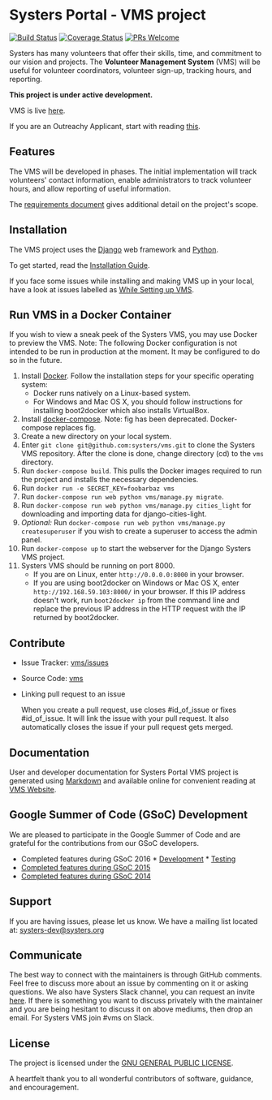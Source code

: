 Systers Portal - VMS project
============================

[![Build Status](https://travis-ci.org/systers/vms.svg?branch=develop)](https://travis-ci.org/systers/vms) [![Coverage Status](https://coveralls.io/repos/github/systers/vms/badge.svg?branch=develop)](https://coveralls.io/github/systers/vms?branch=develop) [![PRs Welcome](https://img.shields.io/badge/PRs-welcome-brightgreen.svg?style=flat-square)](http://makeapullrequest.com)


Systers has many volunteers that offer their skills, time, and commitment to
our vision and projects. The **Volunteer Management System** (VMS) will
be useful for volunteer coordinators, volunteer sign-up, tracking hours, and
reporting.

**This project is under active development.**

VMS is live [here](http://52.8.110.63/).

If you are an Outreachy Applicant, start with reading [this](https://github.com/systers/ossprojects/wiki/Volunteer-Management-System).

Features
--------

The VMS will be developed in phases. The initial implementation will track
volunteers' contact information, enable administrators to track volunteer
hours, and allow reporting of useful information.

The [requirements document](docs/Systers_GSoC14_VMS_Requirements.pdf) gives
additional detail on the project's scope.


Installation
------------

The VMS project uses the [Django](https://www.djangoproject.com/) web
framework and [Python](https://www.python.org/).

To get started, read the [Installation Guide](https://github.com/systers/vms/blob/develop/docs/Installation_Guide.md).

If you face some issues while installing and making VMS up in your local, have a look at issues labelled as [While Setting up VMS](https://github.com/systers/vms/labels/While%20Setting%20up%20VMS).


Run VMS in a Docker Container
-----------------------------

If you wish to view a sneak peek of the Systers VMS, you may use Docker to
preview the VMS.
Note: The following Docker configuration is not intended to be run in
production at the moment. It may be configured to do so in the future.

1. Install [Docker](https://docs.docker.com/installation/).
   Follow the installation steps for your specific operating system:
     * Docker runs natively on a Linux-based system.
     * For Windows and Mac OS X, you should follow instructions for installing
       boot2docker which also installs VirtualBox.
1. Install [docker-compose](http://docs.docker.com/compose/install/).
   Note: fig has been deprecated. Docker-compose replaces fig.
1. Create a new directory on your local system.
1. Enter `git clone git@github.com:systers/vms.git` to clone the Systers
   VMS repository. After the clone is done, change directory (cd) to the
   `vms` directory.
1. Run `docker-compose build`. This pulls the Docker images required to run the
   project and installs the necessary dependencies.
1. Run `docker run -e SECRET_KEY=foobarbaz vms`
1. Run `docker-compose run web python vms/manage.py migrate`.
1. Run `docker-compose run web python vms/manage.py cities_light` for downloading and importing data for django-cities-light.
1. *Optional:*
   Run `docker-compose run web python vms/manage.py createsuperuser`
   if you wish to create a superuser to access the admin panel.
1. Run `docker-compose up` to start the webserver for the Django Systers VMS
   project.
1. Systers VMS should be running on port 8000.
     * If you are on Linux, enter `http://0.0.0.0:8000` in your browser.
     * If you are using boot2docker on Windows or Mac OS X, enter
       `http://192.168.59.103:8000/` in your browser. If this IP address
       doesn't work, run `boot2docker ip` from the command line and replace
       the previous IP address in the HTTP request with the IP returned by
       boot2docker.


Contribute
----------

- Issue Tracker: [vms/issues](http://github.com/systers/vms/issues)
- Source Code: [vms](http://github.com/systers/vms/)
- Linking pull request to an issue

  When you create a pull request, use closes #id_of_issue or fixes #id_of_issue. It will link the issue with your pull request. It also
  automatically closes the issue if your pull request gets merged.


Documentation
-------------

User and developer documentation for Systers Portal VMS project is generated
using [Markdown](https://github.com/adam-p/markdown-here/wiki/Markdown-Cheatsheet)
and available online for convenient reading at
[VMS Website](http://vms.readthedocs.org/).


Google Summer of Code (GSoC) Development
----------------------------------------

We are pleased to participate in the Google Summer of Code and are grateful
for the contributions from our GSoC developers.

* Completed features during GSoC 2016
       * [Development](https://github.com/systers/vms/wiki/GSoC'16---Migrating-VMS-from-Function-based-views-to-Class-based-views)
       * [Testing](https://github.com/systers/vms/wiki/GSOC-16--Work-:-AUT-VMS-%5Bvatsala%5D)
* [Completed features during GSoC 2015](https://docs.google.com/document/d/1bzKjyxWIXeqW45UjhsbM4wtlyNagiyueZTqxhtmD_A0/edit)
* [Completed features during GSoC 2014](https://docs.google.com/document/d/1wIHGmqTbufyGW9nKYt3vV-zZhdJEPfdxaOjegQ9qKEk/edit)


Support
-------

If you are having issues, please let us know.
We have a mailing list located at: systers-dev@systers.org

Communicate
-----------

The best way to connect with the maintainers is through GitHub comments. Feel free to discuss more about an issue by commenting on it or asking questions. We also have Systers Slack channel, you can request an invite [here](http://systers.io/slack-systers-opensource/). If there is something you want to discuss privately with the maintainer and you are being hesitant to discuss it on above mediums, then drop an email. For Systers VMS join #vms on Slack.


License
-------

The project is licensed under the [GNU GENERAL PUBLIC LICENSE](https://github.com/systers/vms/blob/master/LICENSE).



A heartfelt thank you to all wonderful contributors of software, guidance, and
encouragement.
